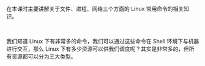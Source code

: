 # 
在本课时主要讲解关于文件、进程、网络三个方面的 Linux 常用命令的相关知识。

 

我们知道 Linux 下有非常多的命令，我们可以通过这些命令在 Shell 环境下与机器进行交互，那么 Linux 下有多少资源可以供我们调度呢？其实是非常多的，但所有资源都可以分为三大类型。